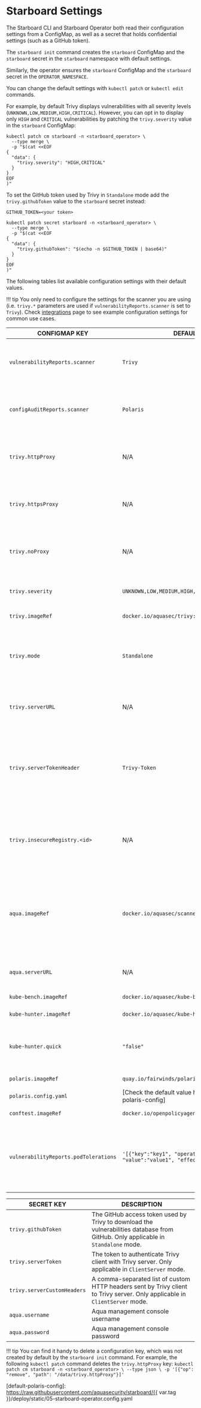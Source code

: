 # Starboard Settings

The Starboard CLI and Starboard Operator both read their configuration settings
from a ConfigMap, as well as a secret that holds confidential settings (such as
a GitHub token).

The `starboard init` command creates the `starboard` ConfigMap and the
`starboard` secret in the `starboard` namespace with default settings.

Similarly, the operator ensures the `starboard` ConfigMap and the `starboard`
secret in the `OPERATOR_NAMESPACE`.

You can change the default settings with `kubectl patch` or `kubectl edit`
commands.

For example, by default Trivy displays vulnerabilities with all severity levels
(`UNKNOWN,LOW,MEDIUM,HIGH,CRITICAL`). However, you can opt in to display only
`HIGH` and `CRITICAL` vulnerabilities by patching the `trivy.severity` value
in the `starboard` ConfigMap:

```
kubectl patch cm starboard -n <starboard_operator> \
  --type merge \
  -p "$(cat <<EOF
{
  "data": {
    "trivy.severity": "HIGH,CRITICAL"
  }
}
EOF
)"
```

To set the GitHub token used by Trivy in `Standalone` mode add the
`trivy.githubToken` value to the `starboard` secret instead:

```
GITHUB_TOKEN=<your token>

kubectl patch secret starboard -n <starboard_operator> \
  --type merge \
  -p "$(cat <<EOF
{
  "data": {
    "trivy.githubToken": "$(echo -n $GITHUB_TOKEN | base64)"
  }
}
EOF
)"
```

The following tables list available configuration settings with their default values.

!!! tip
    You only need to configure the settings for the scanner you are using (i.e. `trivy.*` parameters are
    used if `vulnerabilityReports.scanner` is set to `Trivy`). Check
    [integrations](./integrations/vulnerability-scanners/index.md) page to see example configuration settings for common use cases.

| CONFIGMAP KEY                         | DEFAULT                                                                           | DESCRIPTION |
| ------------------------------------- | --------------------------------------------------------------------------------- | ----------- |
| `vulnerabilityReports.scanner`        | `Trivy`                                                                           | The name of the plugin that generates vulnerability reports. Either `Trivy` or `Aqua`. |
| `configAuditReports.scanner`          | `Polaris`                                                                         | The name of the plugin that generates config audit reports. Either `Polaris` or `Conftest`. |
| `trivy.httpProxy`                     | N/A                                                                               | The HTTP proxy used by Trivy to download the vulnerabilities database from GitHub. |
| `trivy.httpsProxy`                    | N/A                                                                               | The HTTPS proxy used by Trivy to download the vulnerabilities database from GitHub. |
| `trivy.noProxy`                       | N/A                                                                               | A comma separated list of IPs and domain names that are not subject to proxy settings. |
| `trivy.severity`                      | `UNKNOWN,LOW,MEDIUM,HIGH,CRITICAL`                                                | A comma separated list of severity levels reported by Trivy |
| `trivy.imageRef`                      | `docker.io/aquasec/trivy:0.16.0`                                                  | Trivy image reference |
| `trivy.mode`                          | `Standalone`                                                                      | Trivy client mode. Either `Standalone` or `ClientServer`. Depending on the active mode other settings might be applicable or required. |
| `trivy.serverURL`                     | N/A                                                                               | The endpoint URL of the Trivy server. Required in `ClientServer` mode. |
| `trivy.serverTokenHeader`             | `Trivy-Token`                                                                     | The name of the HTTP header to send the authentication token to Trivy server. Only application in `ClientServer` mode when `trivy.serverToken` is specified. |
| `trivy.insecureRegistry.<id>`         | N/A                                                                               | The registry to which insecure connections are allowed. There can be multiple registries with different registry `<id>`. |
| `aqua.imageRef`                       | `docker.io/aquasec/scanner:5.3`                                                   | Aqua scanner image reference. The tag determines the version of the `scanner` binary executable and it must be compatible with version of Aqua console. |
| `aqua.serverURL`                      | N/A                                                                               | The endpoint URL of Aqua management console |
| `kube-bench.imageRef`                 | `docker.io/aquasec/kube-bench:0.5.0`                                              | kube-bench image reference |
| `kube-hunter.imageRef`                | `docker.io/aquasec/kube-hunter:0.4.1`                                             | kube-hunter image reference |
| `kube-hunter.quick`                   | `"false"`                                                                         | Whether to use kube-hunter's "quick" scanning mode (subnet 24). Set to `"true"` to enable. |
| `polaris.imageRef`                    | `quay.io/fairwinds/polaris:3.2`                                                   | Polaris image reference |
| `polaris.config.yaml`                 | [Check the default value here][default-polaris-config]                            | Polaris configuration file |
| `conftest.imageRef`                   | `docker.io/openpolicyagent/conftest:v0.25.0`                                      | Conftest image reference |
| `vulnerabilityReports.podTolerations` | `'[{"key":"key1", "operator":"Equal", "value":"value1", "effect":"NoSchedule"}]'` | JSON representation of the [tolerations](https://kubernetes.io/docs/concepts/scheduling-eviction/taint-and-toleration) to be applied to the vulnerability scanner pods so that they can run on nodes with matching taints. |

| SECRET KEY                  | DESCRIPTION |
| --------------------------- | ----------- |
| `trivy.githubToken`         | The GitHub access token used by Trivy to download the vulnerabilities database from GitHub. Only applicable in `Standalone` mode. |
| `trivy.serverToken`         | The token to authenticate Trivy client with Trivy server. Only applicable in `ClientServer` mode. |
| `trivy.serverCustomHeaders` | A comma-separated list of custom HTTP headers sent by Trivy client to Trivy server. Only applicable in `ClientServer` mode. |
| `aqua.username`             | Aqua management console username |
| `aqua.password`             | Aqua management console password |

!!! tip
    You can find it handy to delete a configuration key, which was not created by default by the
    `starboard init` command. For example, the following `kubectl patch` command deletes the `trivy.httpProxy` key:
    ```
    kubectl patch cm starboard -n <starboard_operator> \
      --type json \
      -p '[{"op": "remove", "path": "/data/trivy.httpProxy"}]'
    ```

[default-polaris-config]: https://raw.githubusercontent.com/aquasecurity/starboard/{{ var.tag }}/deploy/static/05-starboard-operator.config.yaml
